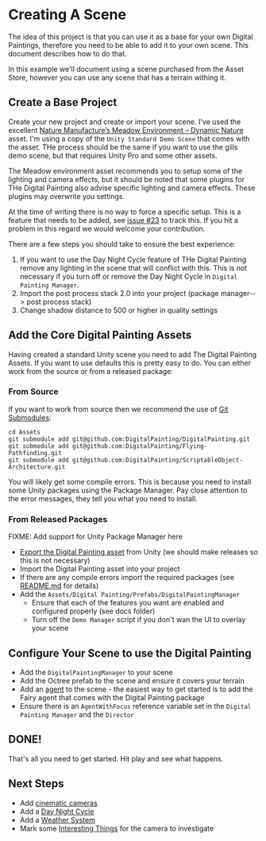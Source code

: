 ﻿# Creating A Scene

The idea of this project is that you can use it as a base for your own Digital Paintings,
therefore you need to be able to add it to your own scene. This document describes how to
do that.

In this example we'll document using a scene purchased from the Asset Store, however you 
can use any scene that has a terrain withing it.

## Create a Base Project

Create your new project and create or import your scene. I've used the excellent [Nature 
Manufacture’s Meadow Environment – Dynamic Nature](https://assetstore.unity.com/packages/3d/vegetation/meadow-environment-dynamic-nature-132195)
asset. I'm using a copy of the `Unity Standard Demo Scene` that comes with the asset.
THe process should be the same if you want to use the gills demo scene, but that requires
Unity Pro and some other assets. 

The Meadow environment 
asset recommends you to setup some of the lighting and camera effects, but it should be
noted that some plugins for THe Digital Painting also advise specific lighting and camera 
effects. These plugins may overwrite you settings.

At the time of writing there is no way to force a specific setup. This is a feature that
needs to be added, see [issue #23](https://github.com/DigitalPainting/DigitalPainting/issues/23) 
to track this. If you hit a problem in this regard we would welcome your contribution.

There are a few steps you should take to ensure the best experience:

  1. If you want to use the Day Night Cycle feature of THe Digital Painting remove any lighting in the scene that will conflict with this. This is not necessary if you turn off or remove the Day Night Cycle in `Digital Painting Manager`.
  2. Import the post process stack 2.0 into your project (package manager--> post process stack)
  3. Change shadow distance to 500 or higher in quality settings

## Add the Core Digital Painting Assets

Having created a standard Unity scene you need to add The Digital Painting Assets. If you want to use
defaults this is pretty easy to do. You can either work from the source or from a released package:

### From Source

If you want to work from source then we recommend the use of [Git Submodules](https://git-scm.com/book/en/v2/Git-Tools-Submodules):

```
cd Assets
git submodule add git@github.com:DigitalPainting/DigitalPainting.git
git submodule add git@github.com:DigitalPainting/Flying-Pathfinding.git
git submodule add git@github.com:DigitalPainting/ScriptableObject-Architecture.git
```

You will likely get some compile errors. This is because you need to install some Unity packages using the Package Manager.
Pay close attention to the error messages, they tell you what you need to install.

### From Released Packages

FIXME: Add support for Unity Package Manager here

  * [Export the Digital Painting asset](ReleasingTheDigitalPaintingAsset.md) from Unity (we should make releases so this is not necessary)
  * Import the Digital Painting asset into your project
  * If there are any compile errors import the required packages (see [README.md](../../../README.md) for details)
  * Add the `Assets/Digital Painting/Prefabs/DigitalPaintingManager`
    * Ensure that each of the features you want are enabled and configured properly (see docs folder)
    * Turn off the `Demo Manager` script if you don't wan the UI to overlay your scene

## Configure Your Scene to use the Digital Painting

  * Add the `DigitalPaintingManager` to your scene
  * Add the Octree prefab to the scene and ensure it covers your terrain
  * Add an [agent](agents.md) to the scene - the easiest way to get started is to add the Fairy agent that comes with the Digital Painting package
  * Ensure there is an `AgentWithFocus` reference variable set in the `Digital Painting Manager` and the `Director`

## DONE!

That's all you need to get started. Hit play and see what happens.

## Next Steps

  * Add [cinematic cameras](./Cameras.md)
  * Add a [Day Night Cycle](./DayNightCycle.md)
  * Add a [Weather System](./Weather.md)
  * Mark some [Interesting Things](./InterestingThings.md) for the camera to investigate
  





